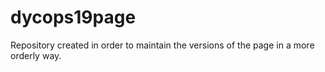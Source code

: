 # dycops19page
Repository created in order to  maintain the versions of the page in a more orderly way. 
